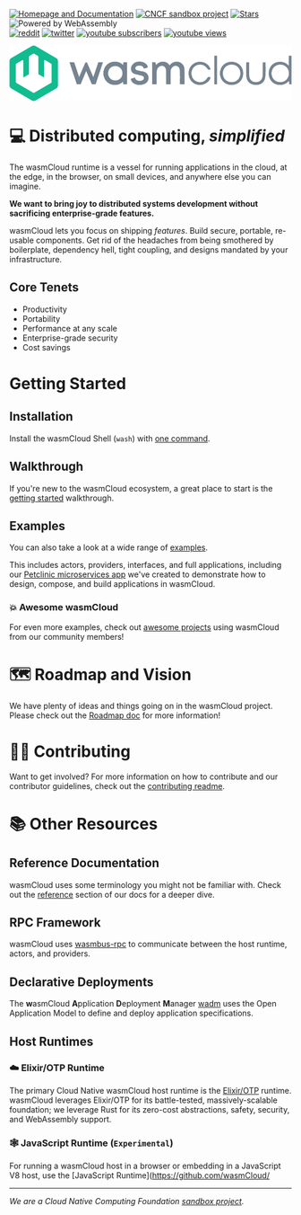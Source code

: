 [![Homepage and Documentation](https://img.shields.io/website?label=Homepage&url=https%3A%2F%2Fwasmcloud.com)](https://wasmcloud.com)
[![CNCF sandbox project](https://img.shields.io/website?label=CNCF%20Sandbox%20Project&url=https://landscape.cncf.io/?selected=wasm-cloud)](https://landscape.cncf.io/?selected=wasm-cloud)
[![Stars](https://img.shields.io/github/stars/wasmcloud?color=gold&label=wasmCloud%20Org%20Stars)](https://github.com/wasmcloud/)
![Powered by WebAssembly](https://img.shields.io/badge/powered%20by-WebAssembly-orange.svg)<br />
[![reddit](https://img.shields.io/reddit/subreddit-subscribers/wasmcloud?style=social)](https://reddit.com/r/wasmcloud)
[![twitter](https://img.shields.io/twitter/follow/wasmcloud?style=social)](https://twitter.com/wasmcloud)
[![youtube subscribers](https://img.shields.io/youtube/channel/subscribers/UCmZVIWGxkudizD1Z1and5JA?style=social)](https://youtube.com/wasmcloud)
[![youtube views](https://img.shields.io/youtube/channel/views/UCmZVIWGxkudizD1Z1and5JA?style=social)](https://youtube.com/wasmcloud)

![wasmCloud logo](https://raw.githubusercontent.com/wasmCloud/branding/main/02.Horizontal%20Version/Pixel/PNG/Wasmcloud.Logo-Hrztl_Color.png)

# 💻 Distributed computing, _simplified_

The wasmCloud runtime is a vessel for running applications in the cloud, at the edge, in the browser, on small devices, and anywhere else you can imagine.

**We want to bring joy to distributed systems development without sacrificing enterprise-grade features.**

wasmCloud lets you focus on shipping _features_. Build secure, portable, re-usable components. Get rid of the headaches from being smothered by boilerplate, dependency hell, tight coupling, and designs mandated by your infrastructure.

## Core Tenets

- Productivity
- Portability
- Performance at any scale
- Enterprise-grade security
- Cost savings

# Getting Started

## Installation

Install the wasmCloud Shell (`wash`) with [one command](https://wasmcloud.com/docs/installation).

## Walkthrough

If you're new to the wasmCloud ecosystem, a great place to start is the [getting started](https://wasmcloud.com/docs/getting-started/) walkthrough.

## Examples

You can also take a look at a wide range of [examples](https://github.com/wasmCloud/examples/).

This includes actors, providers, interfaces, and full applications, including our [Petclinic microservices app](https://github.com/wasmCloud/examples/tree/main/petclinic) we've created to demonstrate how to design, compose, and build applications in wasmCloud.

### 💥 Awesome wasmCloud

For even more examples, check out [awesome projects](./awesome-wasmcloud) using wasmCloud from our community members!

# 🗺️ Roadmap and Vision

We have plenty of ideas and things going on in the wasmCloud project. Please check out the [Roadmap doc](ROADMAP.md) for more information!

# 🧑‍💻 Contributing

Want to get involved? For more information on how to contribute and our contributor guidelines, check out the [contributing readme](./CONTRIBUTING.md).

# 📚 Other Resources

## Reference Documentation

wasmCloud uses some terminology you might not be familiar with. Check out the [reference](https://wasmcloud.com/docs/category/reference) section of our docs for a deeper dive.

## RPC Framework

wasmCloud uses [wasmbus-rpc](https://github.com/wasmCloud/weld/tree/main/rpc-rs) to communicate between the host runtime, actors, and providers.

## Declarative Deployments

The **w**asmCloud **A**pplication **D**eployment **M**anager [wadm](https://github.com/wasmCloud/wadm) uses the Open Application Model to define and deploy application specifications.

## Host Runtimes

### ☁️ Elixir/OTP Runtime

The primary Cloud Native wasmCloud host runtime is the [Elixir/OTP](https://github.com/wasmCloud/wasmcloud-otp) runtime. wasmCloud leverages Elixir/OTP for its battle-tested, massively-scalable foundation; we leverage Rust for its zero-cost abstractions, safety, security, and WebAssembly support.

### 🕸 JavaScript Runtime (`Experimental`)

For running a wasmCloud host in a browser or embedding in a JavaScript V8 host, use the [JavaScript Runtime](https://github.com/wasmCloud/

---

_We are a Cloud Native Computing Foundation [sandbox project](https://www.cncf.io/sandbox-projects/)._

